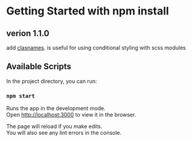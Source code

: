 # Getting Started with npm install

## verion 1.1.0

add [clasnames](https://github.com/JedWatson/classnames).
is useful for using conditional styling with scss modules

## Available Scripts

In the project directory, you can run:

### `npm start`

Runs the app in the development mode.\
Open [http://localhost:3000](http://localhost:3000) to view it in the browser.

The page will reload if you make edits.\
You will also see any lint errors in the console.
